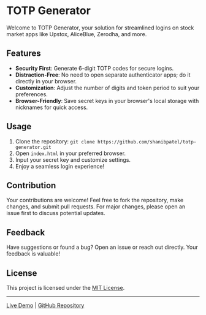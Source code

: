 # TOTP Generator

Welcome to TOTP Generator, your solution for streamlined logins on stock market apps like Upstox, AliceBlue, Zerodha, and more. 

## Features

- **Security First**: Generate 6-digit TOTP codes for secure logins.
- **Distraction-Free**: No need to open separate authenticator apps; do it directly in your browser.
- **Customization**: Adjust the number of digits and token period to suit your preferences.
- **Browser-Friendly**: Save secret keys in your browser's local storage with nicknames for quick access.

## Usage

1. Clone the repository: `git clone https://github.com/shanibpatel/totp-generator.git`
2. Open `index.html` in your preferred browser.
3. Input your secret key and customize settings.
4. Enjoy a seamless login experience!

## Contribution

Your contributions are welcome! Feel free to fork the repository, make changes, and submit pull requests. For major changes, please open an issue first to discuss potential updates.

## Feedback

Have suggestions or found a bug? Open an issue or reach out directly. Your feedback is valuable!

## License

This project is licensed under the [MIT License](LICENSE).

---

[Live Demo](https://shanibpatel.github.io/totp-generator/) | [GitHub Repository](https://github.com/shanibpatel/totp-generator)
